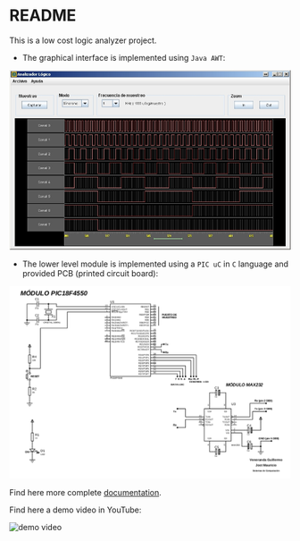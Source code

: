 # README

This is a low cost logic analyzer project. 

- The graphical interface is implemented using `Java AWT`:

![screenshot here](logic-analyzer/docs/screenshots/00.jpg)

- The lower level module is implemented using a `PIC uC` in `C` language and provided PCB (printed circuit board):

![screenshot here](logic-analyzer/docs/screenshots/01.png)

Find here more complete [documentation](logic-analyzer/docs/).

Find here a demo video in YouTube:

![demo video](https://www.youtube.com/watch?v=hvg7bHg8U7Q)

